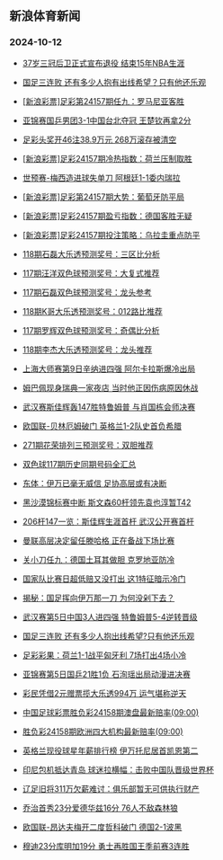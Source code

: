 ## 新浪体育新闻 
### 2024-10-12

+ [37岁三冠后卫正式宣布退役 结束15年NBA生涯](https://sports.sina.com.cn/basketball/nba/2024-10-11/doc-incscsye4594773.shtml)

+ [国足三连败 还有多少人抱有出线希望？只有他还乐观](https://sports.sina.com.cn/china/2024-10-11/doc-incsecpt1361988.shtml)

+ [[新浪彩票]足彩第24157期任九：罗马尼亚客胜](https://sports.sina.com.cn/l/2024-10-11/doc-incscsxy8309119.shtml)

+ [亚锦赛国乒男团3-1中国台北夺冠 王楚钦再拿2分](https://sports.sina.com.cn/others/pingpang/2024-10-11/doc-incsavuq5030722.shtml)

+ [足彩头奖开46注38.9万元 268万滚存被清空](https://sports.sina.com.cn/l/2024-10-11/doc-incscnrz1628440.shtml)

+ [[新浪彩票]足彩24157期冷热指数：荷兰压制取胜](https://sports.sina.com.cn/l/2024-10-11/doc-incscnsh4705957.shtml)

+ [世预赛-梅西造进球失单刀 阿根廷1-1委内瑞拉](https://sports.sina.com.cn/g/pl/2024-10-11/doc-incscsya7837989.shtml)

+ [[新浪彩票]足彩第24157期大势：葡萄牙防平局](https://sports.sina.com.cn/l/2024-10-11/doc-incscsye4606119.shtml)

+ [[新浪彩票]足彩24157期盈亏指数：德国客胜无疑](https://sports.sina.com.cn/l/2024-10-11/doc-incscsya7830861.shtml)

+ [[新浪彩票]足彩24157期投注策略：乌拉圭重点防平](https://sports.sina.com.cn/l/2024-10-11/doc-incscsye4607494.shtml)

+ [118期石磊大乐透预测奖号：三区比分析](https://sports.sina.com.cn/l/2024-10-11/doc-incseivx8417008.shtml)

+ [117期汪洋双色球预测奖号：大复式推荐](https://sports.sina.com.cn/l/2024-10-11/doc-incseivw4367905.shtml)

+ [117期石磊双色球预测奖号：龙头参考](https://sports.sina.com.cn/l/2024-10-11/doc-incseivu7591065.shtml)

+ [118期K哥大乐透预测奖号：012路比推荐](https://sports.sina.com.cn/l/2024-10-11/doc-incseivx8416789.shtml)

+ [117期罗辉双色球预测奖号：奇偶比分析](https://sports.sina.com.cn/l/2024-10-11/doc-incseivs8073980.shtml)

+ [118期李杰大乐透预测奖号：龙头推荐](https://sports.sina.com.cn/l/2024-10-11/doc-incseiwc4708201.shtml)

+ [上海大师赛第9日辛纳进四强 阿尔卡拉斯爆冷出局](https://sports.sina.com.cn/tennis/atp/2024-10-11/doc-incsavui1927681.shtml)

+ [姆巴佩现身瑞典一家夜店 当时他正因伤病原因休战](https://sports.sina.com.cn/global/others/2024-10-11/doc-incseqcz4620979.shtml)

+ [武汉赛斯佳辉轰147胜特鲁姆普 与肖国栋会师决赛](https://sports.sina.com.cn/others/snooker/2024-10-11/doc-incseytv4427851.shtml)

+ [欧国联-贝林厄姆破门 英格兰1-2队史首负希腊](https://sports.sina.com.cn/g/pl/2024-10-11/doc-incscsye4611158.shtml)

+ [271期花荣排列三预测奖号：双胆推荐](https://sports.sina.com.cn/l/2024-10-11/doc-incsecpw7657629.shtml)

+ [双色球117期历史同期号码全汇总](https://sports.sina.com.cn/l/2024-10-11/doc-incseivw4359812.shtml)

+ [东体：伊万已毫无威信 足协高层或有决断](https://sports.sina.com.cn/china/2024-10-11/doc-incseivw4339379.shtml)

+ [黑沙漠锦标赛中断 斯文森60杆领先袁也淳暂T42](https://sports.sina.com.cn/golf/pgatour/2024-10-11/doc-incscxha4540281.shtml)

+ [206杆147一览：斯佳辉生涯首杆 武汉公开赛首杆](https://sports.sina.com.cn/others/snooker/2024-10-11/doc-incseytv4436942.shtml)

+ [曼联高层决定留任滕哈格 正在备战下场比赛](https://sports.sina.com.cn/g/pl/2024-10-11/doc-incseqcv8323692.shtml)

+ [关小刀任九：德国土耳其做胆 克罗地亚防冷](https://sports.sina.com.cn/l/2024-10-11/doc-incseqcx5083702.shtml)

+ [国家队比赛日超低赔又没打出 这1特征暗示冷门](https://sports.sina.com.cn/l/2024-10-11/doc-incscxha4539573.shtml)

+ [揭秘：国足挥向伊万那一刀 为何没剁下去？](https://sports.sina.com.cn/china/2024-10-11/doc-incscxha4522515.shtml)

+ [武汉赛第5日中国3人进四强 特鲁姆普5-4逆转晋级](https://sports.sina.com.cn/others/snooker/2024-10-11/doc-incscsye4616098.shtml)

+ [国足三连败 还有多少人抱出线希望?只有他还乐观](https://sports.sina.com.cn/china/2024-10-11/doc-incsecpt1361988.shtml)

+ [足彩彩果：荷兰1-1战平匈牙利 7场打出4场小冷](https://sports.sina.com.cn/l/2024-10-12/doc-incshaff4417127.shtml)

+ [亚锦赛第5日国乒21胜1负 石洵瑶出局动漫进决赛](https://sports.sina.com.cn/others/pingpang/2024-10-12/doc-incshafi3897611.shtml)

+ [彩民凭借2元赠票揽大乐透994万 运气堪称逆天](https://sports.sina.com.cn/l/2024-10-12/doc-incshafi3901466.shtml)

+ [中国足球彩票胜负彩24158期澳盘最新赔率(09:00)](https://sports.sina.com.cn/l/2024-10-11/doc-incsecpw7686287.shtml)

+ [胜负彩24158期欧洲四大机构最新赔率(09:00)](https://sports.sina.com.cn/l/2024-10-11/doc-incsecpu8171835.shtml)

+ [英格兰现役球星年薪排行榜 伊万托尼居首凯恩第二](https://sports.sina.com.cn/g/pl/2024-10-12/doc-incshafi3918139.shtml)

+ [印尼包机抵达青岛 球迷拉横幅：击败中国队晋级世界杯](https://sports.sina.com.cn/china/2024-10-12/doc-incshaff4447373.shtml)

+ [辽足旧将311万欠薪难讨：俱乐部暂无可供执行财产](https://sports.sina.com.cn/china/2024-10-12/doc-incshafm0704542.shtml)

+ [乔治首秀23分爱德华兹16分 76人不敌森林狼](https://sports.sina.com.cn/basketball/nba/2024-10-12/doc-incshhpf3813833.shtml)

+ [欧国联-昂达夫梅开二度哲科破门 德国2-1波黑](https://sports.sina.com.cn/global/germany/2024-10-12/doc-incshaff4412431.shtml)

+ [穆迪23分库明加19分 勇士再胜国王季前赛3连胜](https://sports.sina.com.cn/basketball/nba/2024-10-12/doc-incshnvc3710195.shtml)

